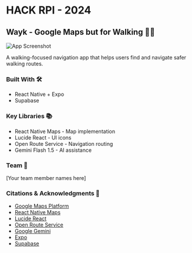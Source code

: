 # HACK RPI - 2024
## Wayk - Google Maps but for Walking 🚶‍♂️

![App Screenshot](https://github.com/user-attachments/assets/9759af91-e386-4712-aa08-22d967f2001c)

A walking-focused navigation app that helps users find and navigate safer walking routes.

### Built With 🛠️
- React Native + Expo
- Supabase

### Key Libraries 📚
- React Native Maps - Map implementation
- Lucide React - UI icons
- Open Route Service - Navigation routing
- Gemini Flash 1.5 - AI assistance

### Team 👥
[Your team member names here]

### Citations & Acknowledgments 🙏
- [Google Maps Platform](https://developers.google.com/maps)
- [React Native Maps](https://github.com/react-native-maps/react-native-maps)
- [Lucide React](https://lucide.dev/)
- [Open Route Service](https://openrouteservice.org/)
- [Google Gemini](https://deepmind.google/technologies/gemini/)
- [Expo](https://expo.dev/)
- [Supabase](https://supabase.com/)
